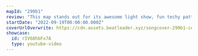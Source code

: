 ```yaml
---
mapId: "299b1"
review: "This map stands out for its awesome light show, fun techy patterns and smooth flow in all the difficulties!"
startDate: "2022-09-19T00:00:00.000Z"
coverUrlOverwrite: https://cdn.assets.beatleader.xyz/songcover-299b1-cover.jpg
showcase:
  id: rIV68hbFx7A
  type: youtube-video
---
```


